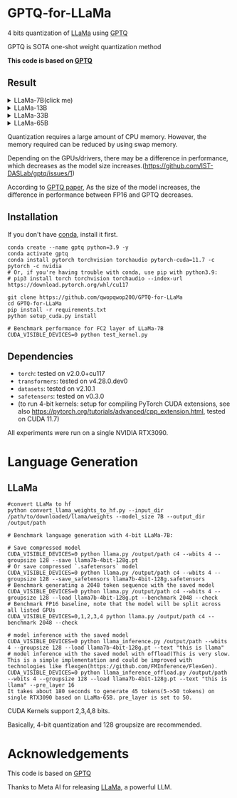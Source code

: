# GPTQ-for-LLaMa
4 bits quantization of [LLaMa](https://arxiv.org/abs/2302.13971) using [GPTQ](https://arxiv.org/abs/2210.17323)

GPTQ is SOTA one-shot weight quantization method

**This code is based on [GPTQ](https://github.com/IST-DASLab/gptq)**

## Result
<details>
<summary>LLaMa-7B(click me)</summary>

| [LLaMa-7B](https://arxiv.org/abs/2302.13971)       | Bits | group-size | memory(MiB) | Wikitext2 |   PTB   |    C4   | checkpoint size(GB) |
| -------------------------------------------------- | ---- | ---------- | ----------- | --------- | ------- | ------- | ------------------- |
| FP16                                               |  16  |     -      |    13940    |    5.67   |   8.79  |   7.05  |         12.5        |
| RTN                                                |  4   |     -      |      -      |    6.28   |   9.68  |   7.70  |          -          |
| [GPTQ](https://arxiv.org/abs/2210.17323)           |  4   |     -      |     4740    |    6.79   |  10.67  |   8.28  |          3.5        |
| [GPTQ](https://arxiv.org/abs/2210.17323)           |  4   |    128     |     4891    |    6.26   |   9.71  |   7.60  |          3.7        | 
| RTN                                                |  3   |     -      |      -      |   25.66   |  61.25  |  28.19  |          -          |
| [GPTQ](https://arxiv.org/abs/2210.17323)           |  3   |     -      |     3852    |   20.86   |  37.54  |  22.19  |          2.7        |
| [GPTQ](https://arxiv.org/abs/2210.17323)           |  3   |    128     |     4116    |   10.60   |  14.74  |  10.39  |          3.0        |

</details>

<details>
<summary>LLaMa-13B</summary>

| [LLaMa-13B](https://arxiv.org/abs/2302.13971)      | Bits | group-size | memory(MiB) | Wikitext2 |   PTB   |    C4   | checkpoint size(GB) |
| -------------------------------------------------- | ---- | ---------- | ----------- | --------- | ------- | ------- | ------------------- |
| FP16                                               |  16  |     -      |     OOM     |    5.08   |   8.06  |   6.58  |         24.2        |
| RTN                                                |  4   |     -      |      -      |    5.52   |   8.62  |   6.96  |          -          |
| [GPTQ](https://arxiv.org/abs/2210.17323)           |  4   |     -      |     8410    |    5.35   |   8.40  |   6.82  |          6.5        |
| [GPTQ](https://arxiv.org/abs/2210.17323)           |  4   |    128     |     8747    |    5.21   |   8.20  |   6.70  |          -          | 
| RTN                                                |  3   |     -      |      -      |   25.66   |  61.25  |  28.19  |          -          |
| [GPTQ](https://arxiv.org/abs/2210.17323)           |  3   |     -      |     6870    |    6.77   |  10.29  |   8.34  |          5.1        |
| [GPTQ](https://arxiv.org/abs/2210.17323)           |  3   |    128     |     7277    |    5.66   |   8.74  |   7.16  |          5.4        |

</details>

<details>
<summary>LLaMa-33B</summary>

| [LLaMa-33B](https://arxiv.org/abs/2302.13971)      | Bits | group-size | memory(MiB) | Wikitext2 |   PTB   |    C4   | checkpoint size(GB) |
| -------------------------------------------------- | ---- | ---------- | ----------- | --------- | ------- | ------- | ------------------- |
| FP16                                               |  16  |     -      |     OOM     |    4.10   |   7.29  |   5.97  |         60.5        |
| [GPTQ](https://arxiv.org/abs/2210.17323)           |  4   |     -      |    19499    |    4.45   |   7.55  |   6.22  |         15.7        |
| [GPTQ](https://arxiv.org/abs/2210.17323)           |  4   |    128     |    20570    |    4.22   |   7.38  |   6.06  |         16.8        |
| [GPTQ](https://arxiv.org/abs/2210.17323)           |  3   |     -      |    15499    |    5.88   |   8.96  |   7.41  |         12.0        |
| [GPTQ](https://arxiv.org/abs/2210.17323)           |  3   |    128     |    16566    |    4.84   |   7.83  |   6.49  |         13.0        |

</details>

<details>
<summary>LLaMa-65B</summary>

| [LLaMa-65B](https://arxiv.org/abs/2302.13971)      | Bits | group-size | memory(MiB) | Wikitext2 |   PTB   |    C4   | checkpoint size(GB) |
| -------------------------------------------------- | ---- | ---------- | ----------- | --------- | ------- | ------- | ------------------- |
| FP16                                               |  16  |     -      |     OOM     |    3.53   |   6.90  |   5.61  |         121.0       |
</details>

Quantization requires a large amount of CPU memory. However, the memory required can be reduced by using swap memory.

Depending on the GPUs/drivers, there may be a difference in performance, which decreases as the model size increases.(https://github.com/IST-DASLab/gptq/issues/1)

According to [GPTQ paper](https://arxiv.org/abs/2210.17323), As the size of the model increases, the difference in performance between FP16 and GPTQ decreases.

## Installation
If you don't have [conda](https://docs.conda.io/en/latest/miniconda.html), install it first.
```
conda create --name gptq python=3.9 -y
conda activate gptq
conda install pytorch torchvision torchaudio pytorch-cuda=11.7 -c pytorch -c nvidia
# Or, if you're having trouble with conda, use pip with python3.9:
# pip3 install torch torchvision torchaudio --index-url https://download.pytorch.org/whl/cu117

git clone https://github.com/qwopqwop200/GPTQ-for-LLaMa
cd GPTQ-for-LLaMa
pip install -r requirements.txt
python setup_cuda.py install

# Benchmark performance for FC2 layer of LLaMa-7B
CUDA_VISIBLE_DEVICES=0 python test_kernel.py
```
## Dependencies

* `torch`: tested on v2.0.0+cu117
* `transformers`: tested on v4.28.0.dev0
* `datasets`: tested on v2.10.1
* `safetensors`: tested on v0.3.0
* (to run 4-bit kernels: setup for compiling PyTorch CUDA extensions, see also https://pytorch.org/tutorials/advanced/cpp_extension.html, tested on CUDA 11.7)

All experiments were run on a single NVIDIA RTX3090.

# Language Generation
## LLaMa

```
#convert LLaMa to hf
python convert_llama_weights_to_hf.py --input_dir /path/to/downloaded/llama/weights --model_size 7B --output_dir /output/path

# Benchmark language generation with 4-bit LLaMa-7B:

# Save compressed model
CUDA_VISIBLE_DEVICES=0 python llama.py /output/path c4 --wbits 4 --groupsize 128 --save llama7b-4bit-128g.pt
# Or save compressed `.safetensors` model
CUDA_VISIBLE_DEVICES=0 python llama.py /output/path c4 --wbits 4 --groupsize 128 --save_safetensors llama7b-4bit-128g.safetensors
# Benchmark generating a 2048 token sequence with the saved model
CUDA_VISIBLE_DEVICES=0 python llama.py /output/path c4 --wbits 4 --groupsize 128 --load llama7b-4bit-128g.pt --benchmark 2048 --check
# Benchmark FP16 baseline, note that the model will be split across all listed GPUs
CUDA_VISIBLE_DEVICES=0,1,2,3,4 python llama.py /output/path c4 --benchmark 2048 --check

# model inference with the saved model
CUDA_VISIBLE_DEVICES=0 python llama_inference.py /output/path --wbits 4 --groupsize 128 --load llama7b-4bit-128g.pt --text "this is llama"
# model inference with the saved model with offload(This is very slow. This is a simple implementation and could be improved with technologies like flexgen(https://github.com/FMInference/FlexGen).
CUDA_VISIBLE_DEVICES=0 python llama_inference_offload.py /output/path --wbits 4 --groupsize 128 --load llama7b-4bit-128g.pt --text "this is llama" --pre_layer 16
It takes about 180 seconds to generate 45 tokens(5->50 tokens) on single RTX3090 based on LLaMa-65B. pre_layer is set to 50.
```
CUDA Kernels support 2,3,4,8 bits.

Basically, 4-bit quantization and 128 groupsize are recommended.

# Acknowledgements
This code is based on [GPTQ](https://github.com/IST-DASLab/gptq)

Thanks to Meta AI for releasing [LLaMa](https://arxiv.org/abs/2302.13971), a powerful LLM.
